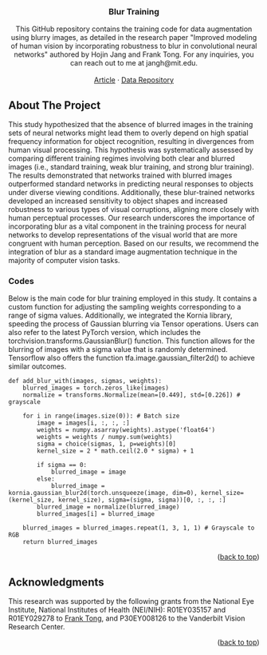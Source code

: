 <!-- PROJECT LOGO -->
<br />
<div align="center">

  <h3 align="center">Blur Training</h3>

  <p align="center">
    This GitHub repository contains the training code for data augmentation using blurry images, as detailed in the research paper "Improved modeling of human vision by incorporating robustness to blur in convolutional neural networks" authored by Hojin Jang and Frank Tong. For any inquiries, you can reach out to me at jangh@mit.edu.
    <br />
    <br />
    <a href="https://www.biorxiv.org/content/10.1101/2023.07.29.551089v1">Article</a>
    ·
    <a href="https://osf.io/upf5w/">Data Repository</a>
  </p>
</div>

<!-- ABOUT THE PROJECT -->
## About The Project

This study hypothesized that the absence of blurred images in the training sets of neural networks might lead them to overly depend on high spatial frequency information for object recognition, resulting in divergences from human visual processing. This hypothesis was systematically assessed by comparing different training regimes involving both clear and blurred images (i.e., standard training, weak blur training, and strong blur training). The results demonstrated that networks trained with blurred images outperformed standard networks in predicting neural responses to objects under diverse viewing conditions. Additionally, these blur-trained networks developed an increased sensitivity to object shapes and increased robustness to various types of visual corruptions, aligning more closely with human perceptual processes. Our research underscores the importance of incorporating blur as a vital component in the training process for neural networks to develop representations of the visual world that are more congruent with human perception. Based on our results, we recommend the integration of blur as a standard image augmentation technique in the majority of computer vision tasks. 

### Codes

Below is the main code for blur training employed in this study. It contains a custom function for adjusting the sampling weights corresponding to a range of sigma values. Additionally, we integrated the Kornia library, speeding the process of Gaussian blurring via Tensor operations. Users can also refer to the latest PyTorch version, which includes the torchvision.transforms.GaussianBlur() function. This function allows for the blurring of images with a sigma value that is randomly determined. Tensorflow also offers the function tfa.image.gaussian_filter2d() to achieve similar outcomes. 

```
def add_blur_with(images, sigmas, weights):
    blurred_images = torch.zeros_like(images)
    normalize = transforms.Normalize(mean=[0.449], std=[0.226]) # grayscale

    for i in range(images.size(0)): # Batch size
        image = images[i, :, :, :]
        weights = numpy.asarray(weights).astype('float64')
        weights = weights / numpy.sum(weights)
        sigma = choice(sigmas, 1, p=weights)[0]
        kernel_size = 2 * math.ceil(2.0 * sigma) + 1

        if sigma == 0:
            blurred_image = image
        else:
            blurred_image = kornia.gaussian_blur2d(torch.unsqueeze(image, dim=0), kernel_size=(kernel_size, kernel_size), sigma=(sigma, sigma))[0, :, :, :]
        blurred_image = normalize(blurred_image)
        blurred_images[i] = blurred_image

    blurred_images = blurred_images.repeat(1, 3, 1, 1) # Grayscale to RGB
    return blurred_images

```

<p align="right">(<a href="#readme-top">back to top</a>)</p>


<!-- ACKNOWLEDGMENTS -->
## Acknowledgments

This research was supported by the following grants from the National Eye Institute, National Institutes of Health (NEI/NIH): R01EY035157 and R01EY029278 to [Frank Tong](http://www.psy.vanderbilt.edu/tonglab/web/Home.html), and P30EY008126 to the Vanderbilt Vision Research Center.

<p align="right">(<a href="#readme-top">back to top</a>)</p>



<!-- MARKDOWN LINKS & IMAGES -->
<!-- https://www.markdownguide.org/basic-syntax/#reference-style-links -->
[contributors-shield]: https://img.shields.io/github/contributors/othneildrew/Best-README-Template.svg?style=for-the-badge
[contributors-url]: https://github.com/othneildrew/Best-README-Template/graphs/contributors
[forks-shield]: https://img.shields.io/github/forks/othneildrew/Best-README-Template.svg?style=for-the-badge
[forks-url]: https://github.com/othneildrew/Best-README-Template/network/members
[stars-shield]: https://img.shields.io/github/stars/othneildrew/Best-README-Template.svg?style=for-the-badge
[stars-url]: https://github.com/othneildrew/Best-README-Template/stargazers
[issues-shield]: https://img.shields.io/github/issues/othneildrew/Best-README-Template.svg?style=for-the-badge
[issues-url]: https://github.com/othneildrew/Best-README-Template/issues
[license-shield]: https://img.shields.io/github/license/othneildrew/Best-README-Template.svg?style=for-the-badge
[license-url]: https://github.com/othneildrew/Best-README-Template/blob/master/LICENSE.txt
[linkedin-shield]: https://img.shields.io/badge/-LinkedIn-black.svg?style=for-the-badge&logo=linkedin&colorB=555
[linkedin-url]: https://linkedin.com/in/othneildrew
[product-screenshot]: images/screenshot.png
[Next.js]: https://img.shields.io/badge/next.js-000000?style=for-the-badge&logo=nextdotjs&logoColor=white
[Next-url]: https://nextjs.org/
[React.js]: https://img.shields.io/badge/React-20232A?style=for-the-badge&logo=react&logoColor=61DAFB
[React-url]: https://reactjs.org/
[Vue.js]: https://img.shields.io/badge/Vue.js-35495E?style=for-the-badge&logo=vuedotjs&logoColor=4FC08D
[Vue-url]: https://vuejs.org/
[Angular.io]: https://img.shields.io/badge/Angular-DD0031?style=for-the-badge&logo=angular&logoColor=white
[Angular-url]: https://angular.io/
[Svelte.dev]: https://img.shields.io/badge/Svelte-4A4A55?style=for-the-badge&logo=svelte&logoColor=FF3E00
[Svelte-url]: https://svelte.dev/
[Laravel.com]: https://img.shields.io/badge/Laravel-FF2D20?style=for-the-badge&logo=laravel&logoColor=white
[Laravel-url]: https://laravel.com
[Bootstrap.com]: https://img.shields.io/badge/Bootstrap-563D7C?style=for-the-badge&logo=bootstrap&logoColor=white
[Bootstrap-url]: https://getbootstrap.com
[JQuery.com]: https://img.shields.io/badge/jQuery-0769AD?style=for-the-badge&logo=jquery&logoColor=white
[JQuery-url]: https://jquery.com 
